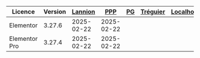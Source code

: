 


| Licence    | Version | [Lannion](https://lannion-pleumeur.catholique.fr/wp-admin) | [PPP](https://paroisses-plestin-ploumilliau-plouaret.catholique.fr/wp-admin) | [PG](https://www.iojv4204.odns.fr/pg/wp-admin) | [Tréguier](https://cpsainttugdual.catholique.fr/wp-admin) | [Localhost](http://localhost/wordpress/wp-login) |
| ---------  | ------  | ---------------------------------------------------------- | ---------------------------------------------------------------------------- | ---------------------------------------------- | -------------------------------------------------------------------------- | ------------------------------------------------ |
| Elementor     | 3.27.6  | 2025-02-22 | 2025-02-22 |
| Elementor Pro | 3.27.4  | 2025-02-22 | 2025-02-22 | 



